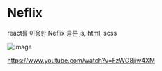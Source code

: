 # Neflix

react를 이용한 Neflix 클론
js, html, scss

![image](https://user-images.githubusercontent.com/76419984/203073857-63282b32-704e-42f4-9e1b-40b057df7c78.png)

https://www.youtube.com/watch?v=FzWG8jiw4XM
